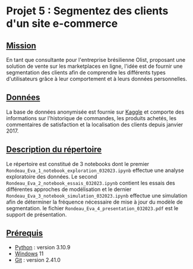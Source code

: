 # **Projet 5 : Segmentez des clients d'un site e-commerce**
## <u>Mission</u>
En tant que consultante pour l'entreprise brésilienne Olist, proposant une solution de vente sur les marketplaces en ligne, l'idée est de fournir une segmentation des clients afin de comprendre les différents types d'utilisateurs grâce à leur comportement et à leurs données personnelles.

## <u>Données</u>
La base de données anonymisée est fournie sur [Kaggle](https://www.kaggle.com/datasets/olistbr/brazilian-ecommerce) et comporte des informations sur l'historique de commandes, les produits achetés, les commentaires de satisfaction et la localisation des clients depuis janvier 2017. 

## <u>Description du répertoire</u> 
Le répertoire est constitué de 3 notebooks dont le premier `Rondeau_Eva_1_notebook_exploration_032023.ipynb` effectue une analyse exploratoire des données. Le second `Rondeau_Eva_2_notebook_essais_032023.ipynb` contient les essais des différentes approches de modélisation et le dernier `Rondeau_Eva_3_notebook_simulation_032023.ipynb` effectue une simulation afin de déterminer la fréquence nécessaire de mise à jour du modèle de segmentation.
le fichier `Rondeau_Eva_4_presentation_032023.pdf` est le support de présentation.

## <u>Prérequis</u>
* [Python](https://www.python.org/downloads/release/python-3109/) : version 3.10.9
* [Windows](https://www.microsoft.com/fr-fr/software-download/windows11) 11 
* [Git](https://git-scm.com/downloads) : version 2.41.0